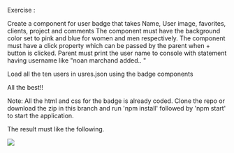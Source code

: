 
 Exercise : 
 
 Create a component for user badge that takes 
 Name, User image, favorites, clients, project and comments
 The component must have the background color set to pink and blue for women and men respectively.
 The component must have a click property which can be passed by the parent when + button is clicked.
 Parent must print the user name to console with statement having username  like "noan marchand added.. "
 
 Load all the ten users in usres.json using the badge components
 
 All the best!!

 Note: All the html and css for the badge is already coded. Clone the repo or download the zip in this branch and run 'npm install' followed by 'npm start' to start the application.

The result must like the following.

 ![](https://12e0f278-a-62cb3a1a-s-sites.googlegroups.com/site/staticcontents/react-component-exercise/react-component-exercise.gif)
